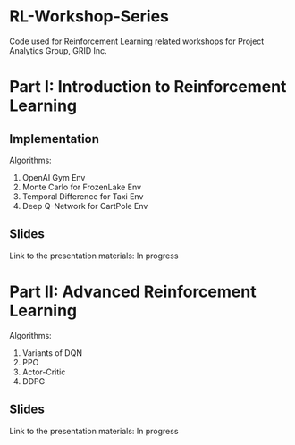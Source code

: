# RL-Workshop-Series
Code used for Reinforcement Learning related workshops for Project Analytics Group, GRID Inc.

# Part I: Introduction to Reinforcement Learning

## Implementation

Algorithms:
1. OpenAI Gym Env 
2. Monte Carlo for FrozenLake Env
3. Temporal Difference for Taxi Env
4. Deep Q-Network for CartPole Env

## Slides
Link to the presentation materials: In progress

# Part II: Advanced Reinforcement Learning

Algorithms:
1. Variants of DQN
2. PPO
3. Actor-Critic
4. DDPG

## Slides
Link to the presentation materials: In progress
